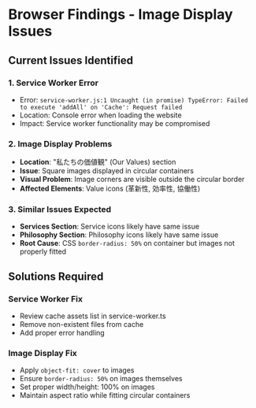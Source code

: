 # Browser Findings - Image Display Issues

## Current Issues Identified

### 1. Service Worker Error

- Error: `service-worker.js:1 Uncaught (in promise) TypeError: Failed to execute 'addAll' on 'Cache': Request failed`
- Location: Console error when loading the website
- Impact: Service worker functionality may be compromised

### 2. Image Display Problems

- **Location**: "私たちの価値観" (Our Values) section
- **Issue**: Square images displayed in circular containers
- **Visual Problem**: Image corners are visible outside the circular border
- **Affected Elements**: Value icons (革新性, 効率性, 協働性)

### 3. Similar Issues Expected

- **Services Section**: Service icons likely have same issue
- **Philosophy Section**: Philosophy icons likely have same issue
- **Root Cause**: CSS `border-radius: 50%` on container but images not properly fitted

## Solutions Required

### Service Worker Fix

- Review cache assets list in service-worker.ts
- Remove non-existent files from cache
- Add proper error handling

### Image Display Fix

- Apply `object-fit: cover` to images
- Ensure `border-radius: 50%` on images themselves
- Set proper width/height: 100% on images
- Maintain aspect ratio while fitting circular containers
